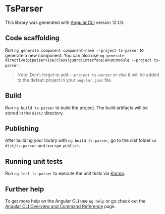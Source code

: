 # TsParser

This library was generated with [Angular CLI](https://github.com/angular/angular-cli) version 12.1.0.

## Code scaffolding

Run `ng generate component component-name --project ts-parser` to generate a new component. You can also use `ng generate directive|pipe|service|class|guard|interface|enum|module --project ts-parser`.
> Note: Don't forget to add `--project ts-parser` or else it will be added to the default project in your `angular.json` file. 

## Build

Run `ng build ts-parser` to build the project. The build artifacts will be stored in the `dist/` directory.

## Publishing

After building your library with `ng build ts-parser`, go to the dist folder `cd dist/ts-parser` and run `npm publish`.

## Running unit tests

Run `ng test ts-parser` to execute the unit tests via [Karma](https://karma-runner.github.io).

## Further help

To get more help on the Angular CLI use `ng help` or go check out the [Angular CLI Overview and Command Reference](https://angular.io/cli) page.
